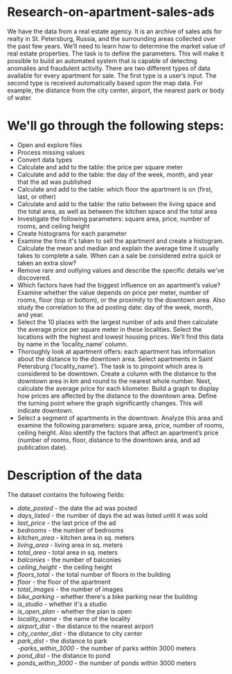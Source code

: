 # Research-on-apartment-sales-ads
We have the data from a real estate agency. It is an archive of sales ads for realty in St. Petersburg, Russia, and the surrounding areas collected over the past few years. We’ll need to learn how to determine the market value of real estate properties. The task is to define the parameters. This will make it possible to build an automated system that is capable of detecting anomalies and fraudulent activity.  There are two different types of data available for every apartment for sale. The first type is a user’s input. The second type is received automatically based upon the map data. For example, the distance from the city center, airport, the nearest park or body of water. 

# We'll go through the following steps:

- Open and explore files
- Process missing values 
- Convert data types 
- Calculate and add to the table: the price per square meter
- Calculate and add to the table: the day of the week, month, and year that the ad was published
- Calculate and add to the table: which floor the apartment is on (first, last, or other)
- Calculate and add to the table: the ratio between the living space and the total area, as well as between the kitchen space and the total area
- Investigate the following parameters: square area, price, number of rooms, and ceiling height
- Create histograms for each parameter 
- Examine the time it's taken to sell the apartment and create a histogram. Calculate the mean and median and explain the average time it usually takes to complete a sale. When can a sale be considered extra quick or taken an extra slow?
- Remove rare and outlying values and describe the specific details we've discovered.
- Which factors have had the biggest influence on an apartment’s value? Examine whether the value depends on price per meter, number of rooms, floor (top or bottom), or the proximity to the downtown area. Also study the correlation to the ad posting date: day of the week, month, and year. 
- Select the 10 places with the largest number of ads and then calculate the average price per square meter in these localities. Select the locations with the highest and lowest housing prices. We'll find this data by name in the ’locality_name’ column. 
- Thoroughly look at apartment offers: each apartment has information about the distance to the downtown area. Select apartments in Saint Petersburg (‘locality_name’). The task is to pinpoint which area is considered to be downtown. Create a column with the distance to the downtown area in km and round to the nearest whole number. Next, calculate the average price for each kilometer. Build a graph to display how prices are affected by the distance to the downtown area. Define the turning point where the graph significantly changes. This will indicate downtown. 
- Select a segment of apartments in the downtown. Analyze this area and examine the following parameters: square area, price, number of rooms, ceiling height. Also identify the factors that affect an apartment’s price (number of rooms, floor, distance to the downtown area, and ad publication date). 

# Description of the data
The dataset contains the following fields:

- _date_posted_ - the date the ad was posted
- _days_listed_ - the number of days the ad was listed until it was sold	
- _last_price_	- the last price of the ad
- _bedrooms_	- the number of bedrooms
- _kitchen_area_ - kitchen area in sq. meters	
- _living_area_ - living area in sq. meters
- _total_area_	- total area in sq. meters
- _balconies_ - the number of balconies	
- _ceiling_height_ - the ceiling height	
- _floors_total_	- the total number of floors in the building
- _floor_ - the floor of the apartment	
- _total_images_ - the number of images	
- _bike_parking_ - whether there's a bike parking near the building
- _is_studio_ - whether it's a studio	
- _is_open_plan_ - 	whether the plan is open
- _locality_name_ - the name of the locality	
- _airport_dist_ - the distance to the nearest airport	
- _city_center_dist_ - the distance to city center	
- _park_dist_ - the distance to park	
-_parks_within_3000_ - the number of parks within 3000 meters	
- _pond_dist_ - the distance to pond	
- _ponds_within_3000_ - the number of ponds within 3000 meters
